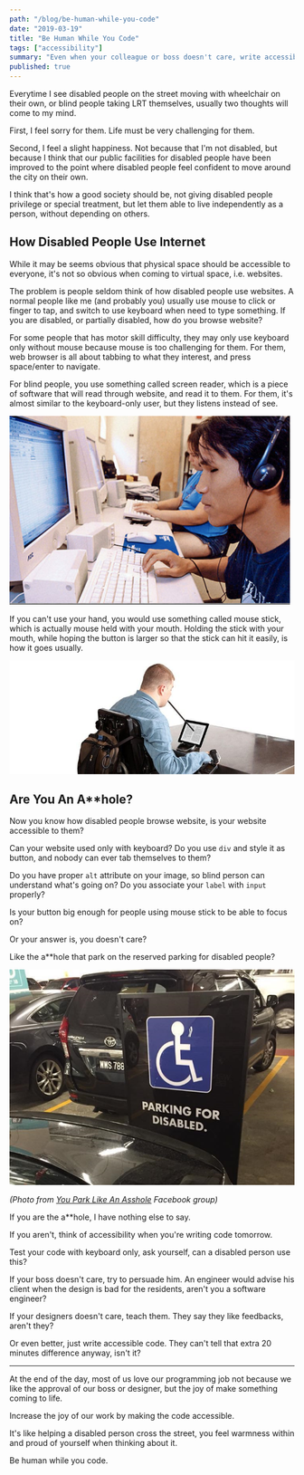 ```yaml
---
path: "/blog/be-human-while-you-code"
date: "2019-03-19"
title: "Be Human While You Code"
tags: ["accessibility"]
summary: "Even when your colleague or boss doesn't care, write accessible code. Because you can. Because you should. Because you're human, and you care about other human too."
published: true
---
```


Everytime I see disabled people on the street moving with wheelchair on their own, or blind people taking LRT themselves, usually two thoughts will come to my mind.

First, I feel sorry for them. Life must be very challenging for them.

Second, I feel a slight happiness. Not because that I'm not disabled, but because I think that our public facilities for disabled people have been improved to the point where disabled people feel confident to move around the city on their own.

I think that's how a good society should be, not giving disabled people privilege or special treatment, but let them able to live independently as a person, without depending on others.

## How Disabled People Use Internet

While it may be seems obvious that physical space should be accessible to everyone, it's not so obvious when coming to virtual space, i.e. websites.

The problem is people seldom think of how disabled people use websites. A normal people like me (and probably you) usually use mouse to click or finger to tap, and switch to use keyboard when need to type something. If you are disabled, or partially disabled, how do you browse website?

For some people that has motor skill difficulty, they may only use keyboard only without mouse because mouse is too challenging for them. For them, web browser is all about tabbing to what they interest, and press space/enter to navigate.

For blind people, you use something called screen reader, which is a piece of software that will read through website, and read it to them. For them, it's almost similar to the keyboard-only user, but they listens instead of see.

![A blind person using screen reader](screen-reader.jpg)

If you can't use your hand, you would use something called mouse stick, which is actually mouse held with your mouth. Holding the stick with your mouth, while hoping the button is larger so that the stick can hit it easily, is how it goes usually.

![A handicapped person using mouse stick](mouse-stick.jpg)

## Are You An A\*\*hole?

Now you know how disabled people browse website, is your website accessible to them?

Can your website used only with keyboard? Do you use `div` and style it as button, and nobody can ever tab themselves to them?

Do you have proper `alt` attribute on your image, so blind person can understand what's going on? Do you associate your `label` with `input` properly?

Is your button big enough for people using mouse stick to be able to focus on?

Or your answer is, you doesn't care?

Like the a\*\*hole that park on the reserved parking for disabled people?

![A**hole parking at reserved parking](asshole-parking.jpg)

_(Photo from [You Park Like An Asshole](https://www.facebook.com/groups/betterMalaysia/) Facebook group)_

If you are the a\*\*hole, I have nothing else to say.

If you aren't, think of accessibility when you're writing code tomorrow.

Test your code with keyboard only, ask yourself, can a disabled person use this?

If your boss doesn't care, try to persuade him. An engineer would advise his client when the design is bad for the residents, aren't you a software engineer?

If your designers doesn't care, teach them. They say they like feedbacks, aren't they?

Or even better, just write accessible code. They can't tell that extra 20 minutes difference anyway, isn't it?

<hr />

At the end of the day, most of us love our programming job not because we like the approval of our boss or designer, but the joy of make something coming to life.

Increase the joy of our work by making the code accessible.

It's like helping a disabled person cross the street, you feel warmness within and proud of yourself when thinking about it.

Be human while you code.
